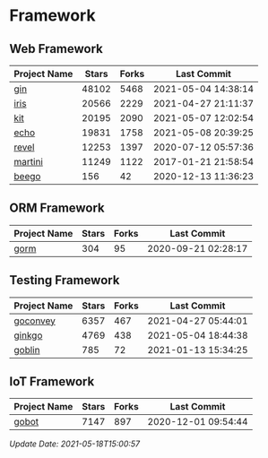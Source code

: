 # Framework

## Web Framework
| Project Name | Stars | Forks | Last Commit |
| ------------ | ----- | ----- | ----------- |
| [gin](https://github.com/gin-gonic/gin) | 48102 | 5468 | 2021-05-04 14:38:14 |
| [iris](https://github.com/kataras/iris) | 20566 | 2229 | 2021-04-27 21:11:37 |
| [kit](https://github.com/go-kit/kit) | 20195 | 2090 | 2021-05-07 12:02:54 |
| [echo](https://github.com/labstack/echo) | 19831 | 1758 | 2021-05-08 20:39:25 |
| [revel](https://github.com/revel/revel) | 12253 | 1397 | 2020-07-12 05:57:36 |
| [martini](https://github.com/go-martini/martini) | 11249 | 1122 | 2017-01-21 21:58:54 |
| [beego](https://github.com/astaxie/beego) | 156 | 42 | 2020-12-13 11:36:23 |

## ORM Framework
| Project Name | Stars | Forks | Last Commit |
| ------------ | ----- | ----- | ----------- |
| [gorm](https://github.com/jinzhu/gorm) | 304 | 95 | 2020-09-21 02:28:17 |

## Testing Framework
| Project Name | Stars | Forks | Last Commit |
| ------------ | ----- | ----- | ----------- |
| [goconvey](https://github.com/smartystreets/goconvey) | 6357 | 467 | 2021-04-27 05:44:01 |
| [ginkgo](https://github.com/onsi/ginkgo) | 4769 | 438 | 2021-05-04 18:44:38 |
| [goblin](https://github.com/franela/goblin) | 785 | 72 | 2021-01-13 15:34:25 |

## IoT Framework
| Project Name | Stars | Forks | Last Commit |
| ------------ | ----- | ----- | ----------- |
| [gobot](https://github.com/hybridgroup/gobot) | 7147 | 897 | 2020-12-01 09:54:44 |

*Update Date: 2021-05-18T15:00:57*